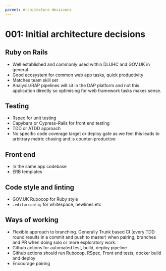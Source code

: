 ```yaml
---
parent: Architecture decisions
---
```


# 001: Initial architecture decisions

## Ruby on Rails

- Well established and commonly used within DLUHC and GOV.UK in general
- Good ecosystem for common web app tasks, quick productivity
- Matches team skill set
- Analysis/RAP pipelines will sit in the DAP platform and not this application directly so optimising for web framework tasks makes sense.

## Testing

- Rspec for unit testing
- Capybara or Cypress-Rails for front end testing
- TDD or ATDD approach
- No specific code coverage target or deploy gate as we feel this leads to arbitrary metric chasing and is counter-productive

## Front end

- In the same app codebase
- ERB templates

## Code style and linting

- GOV.UK Rubocop for Ruby style
- `.editorconfig` for whitespace, newlines etc

## Ways of working

- Flexible approach to branching. Generally Trunk based CI (every TDD round results in a commit and push to master) when pairing, branches and PR when doing solo or more exploratory work.
- Github actions for automated test, build, deploy pipeline
- Github actions should run Rubocop, RSpec, Front end tests, docker build and deploy
- Encourage pairing
